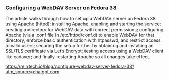 
### Configuring a WebDAV Server on Fedora 38

The article walks through how to set up a WebDAV server on Fedora 38 using Apache (httpd): 
installing Apache, enabling and starting the service;
creating a directory for WebDAV data with correct permissions;
configuring Apache (via a .conf file in /etc/httpd/conf.d) to enable WebDAV for that directory, enforce basic authentication with htpasswd, and restrict access to valid users;
securing the setup further by obtaining and installing an SSL/TLS certificate via Let’s Encrypt; 
testing access using a WebDAV client like cadaver; and finally restarting Apache so all changes take effect.

https://reintech.io/blog/configure-webdav-server-fedora-38?utm_source=chatgpt.com
